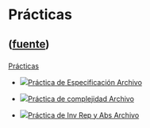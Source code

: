 # Prácticas
([fuente](https://campus.exactas.uba.ar/course/view.php?id=989&section=8))
---
###
[Prácticas](https://campus.exactas.uba.ar/course/view.php?id=989&section=8)

  - [![ ](https://campus.exactas.uba.ar/theme/image.php/aardvark/core/1524598950/f/pdf-24)Práctica de Especificación Archivo](https://campus.exactas.uba.ar/mod/resource/view.php?id=53193)

  - [![ ](https://campus.exactas.uba.ar/theme/image.php/aardvark/core/1524598950/f/pdf-24)Práctica de complejidad Archivo](https://campus.exactas.uba.ar/mod/resource/view.php?id=53194)

  - [![ ](https://campus.exactas.uba.ar/theme/image.php/aardvark/core/1524598950/f/pdf-24)Práctica de Inv Rep y Abs Archivo](https://campus.exactas.uba.ar/mod/resource/view.php?id=53195)

